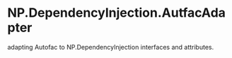 # NP.DependencyInjection.AutfacAdapter
adapting Autofac to NP.DependencyInjection interfaces and attributes.
